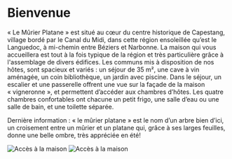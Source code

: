 # Bienvenue

« Le Mûrier Platane » est situé au cœur du centre historique de Capestang, 
village bordé par le Canal du Midi, dans cette région ensoleillée qu’est le 
Languedoc, à mi-chemin entre Béziers et Narbonne. La maison qui vous accueillera 
est tout à la fois typique de la région et très particulière grâce à l'assemblage 
de divers édifices. Les communs mis à disposition de nos hôtes, sont spacieux et 
variés : un séjour de 35 m², une cave à vin aménagée, un coin bibliothèque, un 
jardin avec piscine. Dans le séjour, un escalier et une passerelle offrent une 
vue sur la façade de la maison « vigneronne », et permettent d’accéder aux 
chambres d’hôtes. Les quatre chambres confortables ont chacune un petit frigo, 
une salle d’eau ou une salle de bain, et une toilette séparée. 

Dernière information : « le mûrier platane » est le nom d’un arbre bien d’ici, 
un croisement entre un mûrier et un platane qui, grâce à ses larges feuilles, 
donne une belle ombre, très appréciée en été!

![Accès à la maison](/images/accueil.jpg)
![Accès à la maison](/images/accueil-detail.jpg)